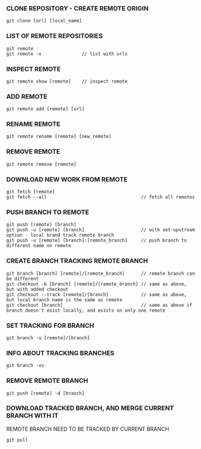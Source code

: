 ### CLONE REPOSITORY - CREATE REMOTE ORIGIN

```
git clone [url] [local_name]
```

### LIST OF REMOTE REPOSITORIES

```
git remote
git remote -v               // list with urls
```

### INSPECT REMOTE

```
git remote show [remote]    // inspect remote
```

### ADD REMOTE

```
git remote add [remote] [url]
```

### RENAME REMOTE

```
git remote rename [remote] [new_remote]
```

### REMOVE REMOTE

```
git remote remove [remote]
```

### DOWNLOAD NEW WORK FROM REMOTE

```
git fetch [remote]
git fetch --all                                   // fetch all remotes
```

### PUSH BRANCH TO REMOTE

```
git push [remote] [branch]
git push -u [remote] [branch]                     // with set-upstream option - local brand track remote branch
git push -u [remote] [branch]:[remote_branch]     // push branch to different name on remote
```

### CREATE BRANCH TRACKING REMOTE BRANCH

```
git branch [branch] [remote]/[remote_branch]      // remote branch can be different
git checkout -b [branch] [remote]/[remote_branch] // same as above, but with added checkout
git checkout --track [remote]/[branch]            // same as above, but local branch name is the same as remote
git checkout [branch]                             // same as above if branch doesn't exist locally, and exists on only one remote
```

### SET TRACKING FOR BRANCH

```
git branch -u [remote]/[branch]
```

### INFO ABOUT TRACKING BRANCHES

```
git branch -vv
```

### REMOVE REMOTE BRANCH

```
git push [remote] -d [branch]
```

### DOWNLOAD TRACKED BRANCH, AND MERGE CURRENT BRANCH WITH IT

REMOTE BRANCH NEED TO BE TRACKED BY CURRENT BRANCH

```
git pull
```
